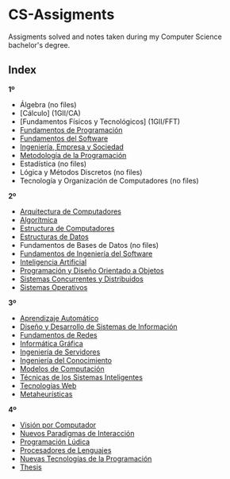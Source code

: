 # CS-Assigments
Assigments solved and notes taken during my Computer Science bachelor's degree.

## Index
**1º**
  * Álgebra (no files)
  * [Cálculo] (1GII/CA)
  * [Fundamentos Físicos y Tecnológicos] (1GII/FFT)
  * [Fundamentos de Programación](1GII/FP)
  * [Fundamentos del Software](1GII/FS)
  * [Ingeniería, Empresa y Sociedad](1GII/IES)
  * [Metodología de la Programación](1GII/MP)
  * Estadística (no files)
  * Lógica y Métodos Discretos (no files)
  * Tecnología y Organización de Computadores (no files)

**2º**
  * [Arquitectura de Computadores](2GII/AC)
  * [Algorítmica](2GII/AL)
  * [Estructura de Computadores](2GII/EC)
  * [Estructuras de Datos](2GII/ED)
  * Fundamentos de Bases de Datos (no files)
  * [Fundamentos de Ingeniería del Software](2GII/FIS)
  * [Inteligencia Artificial](2GII/IA)
  * [Programación y Diseño Orientado a Objetos](2GII/PDOO)
  * [Sistemas Concurrentes y Distribuidos](2GII/SCD)
  * [Sistemas Operativos](2GII/SO)

**3º**
  * [Aprendizaje Automático](3GII/AA)
  * [Diseño y Desarrollo de Sistemas de Información](3GII/DDSI)
  * [Fundamentos de Redes](3GII/FR)
  * [Informática Gráfica](3GII/IG)   
  * [Ingeniería de Servidores](3GII/ISE)
  * [Ingeniería del Conocimiento](3GII/IC)
  * [Modelos de Computación](3GII/UGR-MC)
  * [Técnicas de los Sistemas Inteligentes](3GII/TSI)
  * [Tecnologías Web](3GII/TW)  
  * [Metaheurísticas](3GII/MH)

**4º**
  * [Visión por Computador](4GII/VC)
  * [Nuevos Paradigmas de Interacción](4GII/NPI)
  * [Programación Lúdica](4GII/PLD)
  * [Procesadores de Lenguajes](4GII/PL)
  * [Nuevas Tecnologías de la Programación](4GII/NTP)
  * [Thesis](https://github.com/IgnacioVellido/VGDL-to-HTN-Parser)